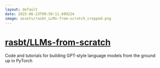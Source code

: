 ```yaml
---
layout: default
date: 2025-06-23T09:50:11.699224
image: assets/rasbt_LLMs-from-scratch_cropped.png
---
```


# [rasbt/LLMs-from-scratch](https://github.com/rasbt/LLMs-from-scratch)

Code and tutorials for building GPT-style language models from the ground up in PyTorch
